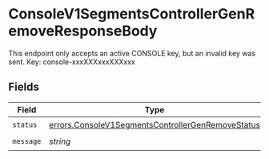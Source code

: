 # ConsoleV1SegmentsControllerGenRemoveResponseBody

This endpoint only accepts an active CONSOLE key, but an invalid key was sent. Key: console-xxxXXXxxxXXXxxx


## Fields

| Field                                                                                                                  | Type                                                                                                                   | Required                                                                                                               | Description                                                                                                            |
| ---------------------------------------------------------------------------------------------------------------------- | ---------------------------------------------------------------------------------------------------------------------- | ---------------------------------------------------------------------------------------------------------------------- | ---------------------------------------------------------------------------------------------------------------------- |
| `status`                                                                                                               | [errors.ConsoleV1SegmentsControllerGenRemoveStatus](../../models/errors/consolev1segmentscontrollergenremovestatus.md) | :heavy_check_mark:                                                                                                     | N/A                                                                                                                    |
| `message`                                                                                                              | *string*                                                                                                               | :heavy_check_mark:                                                                                                     | N/A                                                                                                                    |